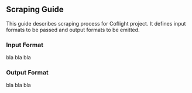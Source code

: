 ## Scraping Guide

This guide describes scraping process for Coflight project. It defines input formats to be passed and output formats to be emitted.

### Input Format

bla bla bla

### Output Format

bla bla bla

